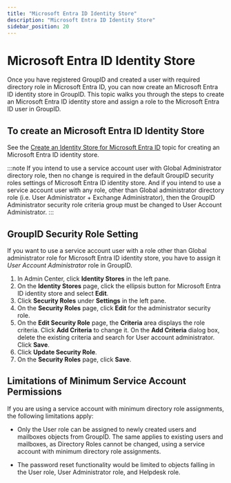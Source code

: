 ```yaml
---
title: "Microsoft Entra ID Identity Store"
description: "Microsoft Entra ID Identity Store"
sidebar_position: 20
---
```


# Microsoft Entra ID Identity Store

Once you have registered GroupID and created a user with required directory role in Microsoft Entra
ID, you can now create an Microsoft Entra ID identity store in GroupID. This topic walks you through
the steps to create an Microsoft Entra ID identity store and assign a role to the Microsoft Entra ID
user in GroupID.

## To create an Microsoft Entra ID Identity Store

See the
[Create an Identity Store for Microsoft Entra ID](/docs/directorymanager/11.0/admincenter/identitystore/create.md#create-an-identity-store-for-microsoft-entra-id)
topic for creating an Microsoft Entra ID identity store.

:::note
If you intend to use a service account user with Global Administrator directory role, then no
change is required in the default GroupID security roles settings of Microsoft Entra ID identity
store. And if you intend to use a service account user with any role, other than Global
administrator directory role (i.e. User Administrator + Exchange Administrator), then the GroupID
Administrator security role criteria group must be changed to User Account Administrator.
:::


## GroupID Security Role Setting

If you want to use a service account user with a role other than Global administrator role for
Microsoft Entra ID identity store, you have to assign it _User Account Administrator_ role in
GroupID.

1. In Admin Center, click **Identity Stores** in the left pane.
2. On the **Identity Stores** page, click the ellipsis button for Microsoft Entra ID identity store
   and select **Edit**.
3. Click **Security Roles** under **Settings** in the left pane.
4. On the **Security Roles** page, click **Edit** for the administrator security role.
5. On the **Edit Security Role** page, the **Criteria** area displays the role criteria. Click **Add
   Criteria** to change it. On the **Add Criteria** dialog box, delete the existing criteria and
   search for User account administrator. Click **Save**.
6. Click **Update Security Role**.
7. On the **Security Roles** page, click **Save**.

## Limitations of Minimum Service Account Permissions

If you are using a service account with minimum directory role assignments, the following
limitations apply:

- Only the User role can be assigned to newly created users and mailboxes objects from GroupID. The
  same applies to existing users and mailboxes, as Directory Roles cannot be changed, using a
  service account with minimum directory role assignments.

- The password reset functionality would be limited to objects falling in the User role, User
  Administrator role, and Helpdesk role.
